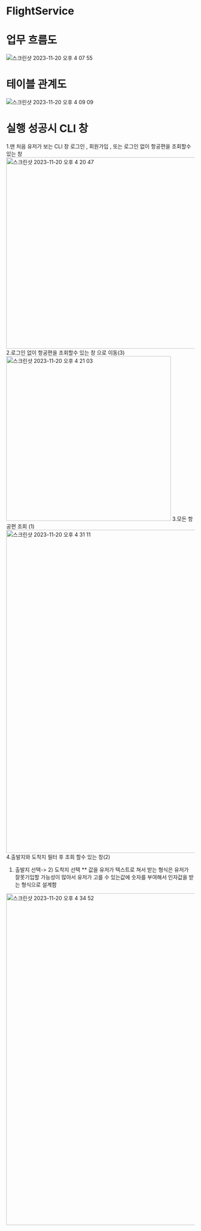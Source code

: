 # FlightService

# 업무 흐름도
![스크린샷 2023-11-20 오후 4 07 55](https://github.com/donghee9/FlightService/assets/129722492/dea8e3c4-4259-4995-85a3-ac03deab5376)

# 테이블 관계도
![스크린샷 2023-11-20 오후 4 09 09](https://github.com/donghee9/FlightService/assets/129722492/f66a250d-b7f9-4651-beb5-131d868be6e5)

# 실행 성공시 CLI 창 

1.맨 처음 유저가 보는 CLI 창
로그인 , 회원가입 , 또는 로그인 없이 항공편을 조회할수 있는 창
<img width="511" alt="스크린샷 2023-11-20 오후 4 20 47" src="https://github.com/donghee9/FlightService/assets/129722492/f8193032-fd3f-4317-a1d5-c22f041fdb36">
2.로그인 없이 항공편을 조회할수 있는 창 으로 이동(3)
<img width="440" alt="스크린샷 2023-11-20 오후 4 21 03" src="https://github.com/donghee9/FlightService/assets/129722492/e40d0ddd-01fc-47b8-8f38-c89db44aa091">
3.모든 항공편 조회 (1)
<img width="863" alt="스크린샷 2023-11-20 오후 4 31 11" src="https://github.com/donghee9/FlightService/assets/129722492/aabf3112-58d9-406b-b827-b5cb93b5ed6c">
4.출발지와 도착지 필터 후 조회 할수 있는 창(2)
  1) 출발지 선택-> 2) 도착지 선택
** 값을 유저가 텍스트로 쳐서 받는 형식은 유저가 잘못기입할 가능성이 많아서 유저가 고를 수 있는값에 숫자를 부여해서 인자값을 받는 형식으로 설계함
<img width="886" alt="스크린샷 2023-11-20 오후 4 34 52" src="https://github.com/donghee9/FlightService/assets/129722492/3acd1212-14bf-487a-bd5f-2fca5ecfdf19">




